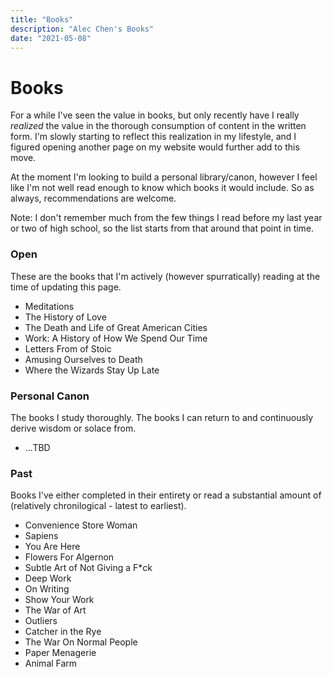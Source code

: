```yaml
---
title: "Books"
description: "Alec Chen's Books"
date: "2021-05-08"
---
```


# Books 

For a while I've seen the value in books, but only recently have I really *realized* the value in the thorough consumption of content in the written form. I'm slowly starting to reflect this realization in my lifestyle, and I figured opening another page on my website would further add to this move.

At the moment I'm looking to build a personal library/canon, however I feel like I'm not well read enough to know which books it would include. So as always, recommendations are welcome.

Note: I don't remember much from the few things I read before my last year or two of high school, so the list starts from that around that point in time.

### Open

These are the books that I'm actively (however spurratically) reading at the time of updating this page.

- Meditations
- The History of Love
- The Death and Life of Great American Cities
- Work: A History of How We Spend Our Time
- Letters From of Stoic
- Amusing Ourselves to Death
- Where the Wizards Stay Up Late

### Personal Canon

The books I study thoroughly. The books I can return to and continuously derive wisdom or solace from.

- ...TBD

### Past

Books I've either completed in their entirety or read a substantial amount of (relatively chronilogical - latest to earliest).

- Convenience Store Woman
- Sapiens
- You Are Here
- Flowers For Algernon
- Subtle Art of Not Giving a F*ck
- Deep Work
- On Writing
- Show Your Work
- The War of Art
- Outliers
- Catcher in the Rye
- The War On Normal People
- Paper Menagerie
- Animal Farm